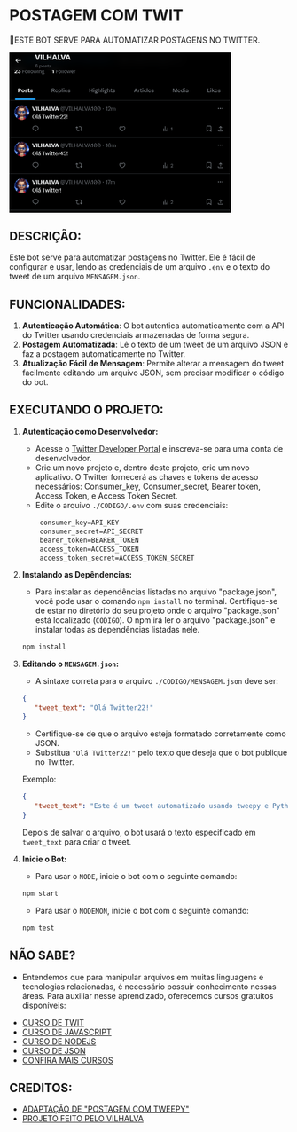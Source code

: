 # POSTAGEM COM TWIT
🚀ESTE BOT SERVE PARA AUTOMATIZAR POSTAGENS NO TWITTER.

<img src="FOTO.png" align="center" width="400"> <br>

## DESCRIÇÃO:
Este bot serve para automatizar postagens no Twitter. Ele é fácil de configurar e usar, lendo as credenciais de um arquivo `.env` e o texto do tweet de um arquivo `MENSAGEM.json`.

## FUNCIONALIDADES:
1. **Autenticação Automática**: O bot autentica automaticamente com a API do Twitter usando credenciais armazenadas de forma segura.
2. **Postagem Automatizada**: Lê o texto de um tweet de um arquivo JSON e faz a postagem automaticamente no Twitter.
3. **Atualização Fácil de Mensagem**: Permite alterar a mensagem do tweet facilmente editando um arquivo JSON, sem precisar modificar o código do bot.

## EXECUTANDO O PROJETO:
1. **Autenticação como Desenvolvedor:**
   - Acesse o [Twitter Developer Portal](https://developer.twitter.com/) e inscreva-se para uma conta de desenvolvedor.
   - Crie um novo projeto e, dentro deste projeto, crie um novo aplicativo. O Twitter fornecerá as chaves e tokens de acesso necessários: Consumer_key, Consumer_secret, Bearer token, Access Token, e Access Token Secret.
   - Edite o arquivo `./CODIGO/.env` com suas credenciais:
     ```plaintext
      consumer_key=API_KEY
      consumer_secret=API_SECRET
      bearer_token=BEARER_TOKEN
      access_token=ACCESS_TOKEN
      access_token_secret=ACCESS_TOKEN_SECRET
     ```

2. **Instalando as Depêndencias:**
   - Para instalar as dependências listadas no arquivo "package.json", você pode usar o comando `npm install` no terminal. Certifique-se de estar no diretório do seu projeto onde o arquivo "package.json" está localizado (`CODIGO`). O npm irá ler o arquivo "package.json" e instalar todas as dependências listadas nele. 

   ```bash
   npm install
   ```

3. **Editando o `MENSAGEM.json`:**
   - A sintaxe correta para o arquivo `./CODIGO/MENSAGEM.json` deve ser:

   ```json
   {
      "tweet_text": "Olá Twitter22!"
   }
   ```

   - Certifique-se de que o arquivo esteja formatado corretamente como JSON.
   - Substitua `"Olá Twitter22!"` pelo texto que deseja que o bot publique no Twitter.

   Exemplo:

   ```json
   {
      "tweet_text": "Este é um tweet automatizado usando tweepy e Python! 🚀"
   }
   ```

   Depois de salvar o arquivo, o bot usará o texto especificado em `tweet_text` para criar o tweet.

4. **Inicie o Bot:**
   - Para usar o `NODE`, inicie o bot com o seguinte comando:
    ```bash
    npm start
    ```

    - Para usar o `NODEMON`, inicie o bot com o seguinte comando:
    ```bash
    npm test
    ```

## NÃO SABE?
- Entendemos que para manipular arquivos em muitas linguagens e tecnologias relacionadas, é necessário possuir conhecimento nessas áreas. Para auxiliar nesse aprendizado, oferecemos cursos gratuitos disponíveis:
* [CURSO DE TWIT](https://github.com/VILHALVA/CURSO-DE-TWIT)
* [CURSO DE JAVASCRIPT](https://github.com/VILHALVA/CURSO-DE-JAVASCRIPT)
* [CURSO DE NODEJS](https://github.com/VILHALVA/CURSO-DE-NODEJS)
* [CURSO DE JSON](https://github.com/VILHALVA/CURSO-DE-JSON)
* [CONFIRA MAIS CURSOS](https://github.com/VILHALVA?tab=repositories&q=+topic:CURSO)

## CREDITOS:
- [ADAPTAÇÃO DE "POSTAGEM COM TWEEPY"](https://github.com/VILHALVA/POSTAGEM-COM-COM-TWEEPY)
- [PROJETO FEITO PELO VILHALVA](https://github.com/VILHALVA)

